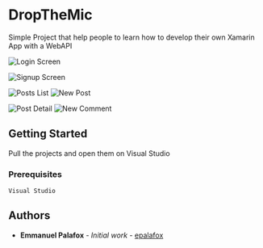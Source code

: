 # DropTheMic
Simple Project that help people to learn how to develop their own Xamarin App with a WebAPI

![Login Screen](https://firebasestorage.googleapis.com/v0/b/frozen-core.appspot.com/o/Xamarin%2FIMG_4001.PNG?alt=media&token=b266c77f-7a7b-4bb6-864d-9b998b2bdc97)


![Signup Screen](https://firebasestorage.googleapis.com/v0/b/frozen-core.appspot.com/o/Xamarin%2FIMG_4002.PNG?alt=media&token=8d9a9529-22f4-4d67-84dd-8d2973aa9bb2)

![Posts List](https://firebasestorage.googleapis.com/v0/b/frozen-core.appspot.com/o/Xamarin%2FIMG_4003.PNG?alt=media&token=cd13d18e-6613-4b00-b259-7db90e47fb18)
![New Post](https://firebasestorage.googleapis.com/v0/b/frozen-core.appspot.com/o/Xamarin%2FIMG_4006.PNG?alt=media&token=cdad4525-041c-4887-baf0-0e496777b7aa)

![Post Detail](https://firebasestorage.googleapis.com/v0/b/frozen-core.appspot.com/o/Xamarin%2FIMG_4005.PNG?alt=media&token=c1aab026-7183-42cc-bf95-961feb071b74)
![New Comment](https://firebasestorage.googleapis.com/v0/b/frozen-core.appspot.com/o/Xamarin%2FIMG_4005.PNG?alt=media&token=c1aab026-7183-42cc-bf95-961feb071b74)

## Getting Started

Pull the projects and open them on Visual Studio

### Prerequisites

```
Visual Studio
```

## Authors

* **Emmanuel Palafox** - *Initial work* - [epalafox](https://github.com/epalafox)